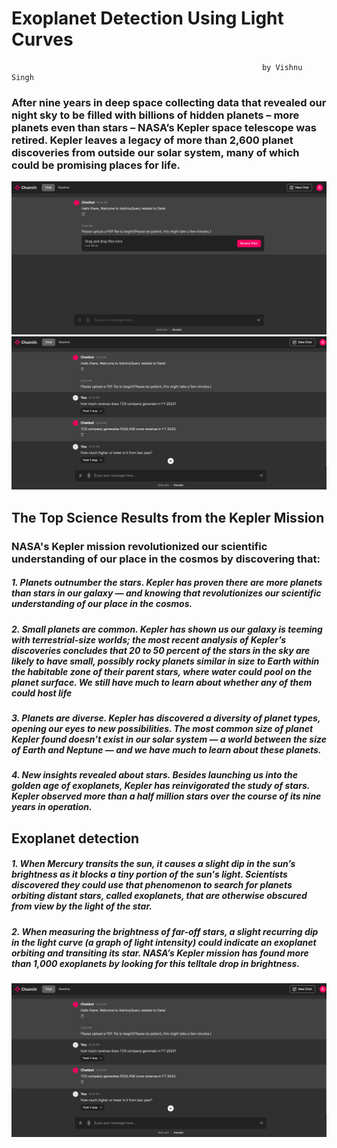# Exoplanet Detection Using Light Curves
                                                            by Vishnu Singh
### After nine years in deep space collecting data that revealed our night sky to be filled with billions of hidden planets – more planets even than stars – NASA’s Kepler space telescope was retired. Kepler leaves a legacy of more than 2,600 planet discoveries from outside our solar system, many of which could be promising places for life.

![App Screenshots](https://raw.githubusercontent.com/vishnusingh-12/chat-with-pdf/main/readme/cbot2.PNG)
![App Screenshots](https://raw.githubusercontent.com/vishnusingh-12/chat-with-pdf/main/readme/cbot.PNG)

## The Top Science Results from the Kepler Mission
### NASA's Kepler mission revolutionized our scientific understanding of our place in the cosmos by discovering that:
##### 1. Planets outnumber the stars. Kepler has proven there are more planets than stars in our galaxy — and knowing that revolutionizes our scientific understanding of our place in the cosmos.

##### 2. Small planets are common. Kepler has shown us our galaxy is teeming with terrestrial-size worlds; the most recent analysis of Kepler’s discoveries concludes that 20 to 50 percent of the stars in the sky are likely to have small, possibly rocky planets similar in size to Earth within the habitable zone of their parent stars, where water could pool on the planet surface. We still have much to learn about whether any of them could host life

##### 3. Planets are diverse. Kepler has discovered a diversity of planet types, opening our eyes to new possibilities. The most common size of planet Kepler found doesn’t exist in our solar system — a world between the size of Earth and Neptune — and we have much to learn about these planets.

##### 4. New insights revealed about stars. Besides launching us into the golden age of exoplanets, Kepler has reinvigorated the study of stars. Kepler observed more than a half million stars over the course of its nine years in operation.


## Exoplanet detection

#####  1. When Mercury transits the sun, it causes a slight dip in the sun’s brightness as it blocks a tiny portion of the sun's light. Scientists discovered they could use that phenomenon to search for planets orbiting distant stars, called exoplanets, that are otherwise obscured from view by the light of the star.
#####  2. When measuring the brightness of far-off stars, a slight recurring dip in the light curve (a graph of light intensity) could indicate an exoplanet orbiting and transiting its star. NASA’s Kepler mission has found more than 1,000 exoplanets by looking for this telltale drop in brightness.

![App Screenshots](https://raw.githubusercontent.com/vishnusingh-12/chat-with-pdf/main/readme/cbot.PNG)
